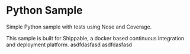 Python Sample
=====================

Simple Python sample with tests using Nose and Coverage.

This sample is built for Shippable, a docker based continuous integration and deployment platform.
asdfdasfasd
asdfdasfasd
